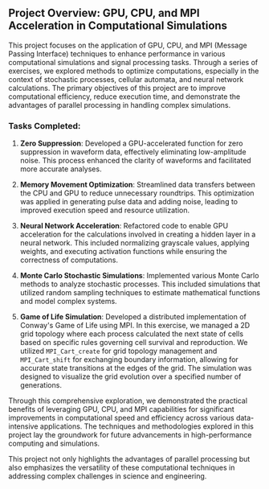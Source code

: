 ## Project Overview: GPU, CPU, and MPI Acceleration in Computational Simulations

This project focuses on the application of GPU, CPU, and MPI (Message Passing Interface) techniques to enhance performance in various computational simulations and signal processing tasks. Through a series of exercises, we explored methods to optimize computations, especially in the context of stochastic processes, cellular automata, and neural network calculations. The primary objectives of this project are to improve computational efficiency, reduce execution time, and demonstrate the advantages of parallel processing in handling complex simulations.

### Tasks Completed:

1. **Zero Suppression**: Developed a GPU-accelerated function for zero suppression in waveform data, effectively eliminating low-amplitude noise. This process enhanced the clarity of waveforms and facilitated more accurate analyses.

2. **Memory Movement Optimization**: Streamlined data transfers between the CPU and GPU to reduce unnecessary roundtrips. This optimization was applied in generating pulse data and adding noise, leading to improved execution speed and resource utilization.

3. **Neural Network Acceleration**: Refactored code to enable GPU acceleration for the calculations involved in creating a hidden layer in a neural network. This included normalizing grayscale values, applying weights, and executing activation functions while ensuring the correctness of computations.

4. **Monte Carlo Stochastic Simulations**: Implemented various Monte Carlo methods to analyze stochastic processes. This included simulations that utilized random sampling techniques to estimate mathematical functions and model complex systems.

5. **Game of Life Simulation**: Developed a distributed implementation of Conway's Game of Life using MPI. In this exercise, we managed a 2D grid topology where each process calculated the next state of cells based on specific rules governing cell survival and reproduction. We utilized `MPI_Cart_create` for grid topology management and `MPI_Cart_shift` for exchanging boundary information, allowing for accurate state transitions at the edges of the grid. The simulation was designed to visualize the grid evolution over a specified number of generations.

Through this comprehensive exploration, we demonstrated the practical benefits of leveraging GPU, CPU, and MPI capabilities for significant improvements in computational speed and efficiency across various data-intensive applications. The techniques and methodologies explored in this project lay the groundwork for future advancements in high-performance computing and simulations.

This project not only highlights the advantages of parallel processing but also emphasizes the versatility of these computational techniques in addressing complex challenges in science and engineering.
